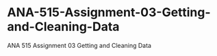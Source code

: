 # ANA-515-Assignment-03-Getting-and-Cleaning-Data
ANA 515 Assignment 03 Getting and Cleaning Data  
